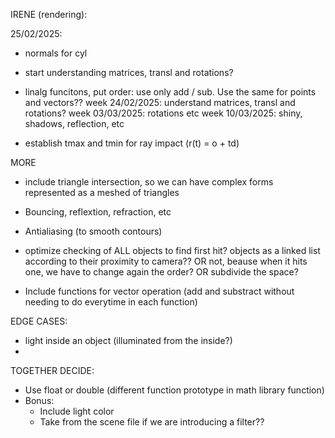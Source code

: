 IRENE (rendering):

25/02/2025:
- normals for cyl
- start understanding matrices, transl and rotations?


- linalg funcitons, put order: use only add / sub. Use the same for points and vectors??
week 24/02/2025: understand matrices, transl and rotations?
week 03/03/2025: rotations etc
week 10/03/2025: shiny, shadows, reflection, etc

- establish tmax and tmin for ray impact (r(t) = o + td)

MORE
- include triangle intersection, so we can have complex forms represented as a meshed of triangles
- Bouncing, reflextion, refraction, etc
- Antialiasing (to smooth contours)
- optimize checking of ALL objects to find first hit? objects as a linked list according to their proximity to camera?? OR not, beause when it hits one, we have to change again the order? OR subdivide the space?

- Include functions for vector operation (add and substract without needing to do everytime in each function)

EDGE CASES:
- light inside an object (illuminated from the inside?)
- 


TOGETHER DECIDE:
- Use float or double (different function prototype in math library function)
- Bonus:
	- Include light color
	- Take from the scene file if we are introducing a filter??
